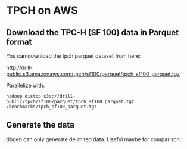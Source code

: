 # TPCH on AWS

## Download the TPC-H (SF 100) data in Parquet format
You can download the tpch parquet dataset from here:

http://drill-public.s3.amazonaws.com/tpch/sf100/parquet/tpch_sf100_parquet.tgz

Parallelize with:

```
hadoop distcp s3a://drill-public/tpch/sf100/parquet/tpch_sf100_parquet.tgz /benchmarks/tpch_sf100_parquet.tgz
```


## Generate the data

dbgen can only generate delimited data. Useful maybe for comparison.


